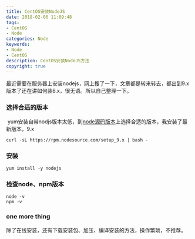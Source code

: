 ```yaml
---
title: CentOS安装NodeJS
date: 2018-02-06 11:09:48
tags: 
- CentOS
- Node
categories: Node
keywords: 
- Node
- CentOS
description: CentOS安装NodeJS方法
copyright: true
---
```


​	最近需要在服务器上安装nodejs，网上搜了一下，文章都是转来转去，都出到9.x版本了还在讲如何装6.x，很无语。所以自己整理一下。

### 选择合适的版本

​	yum安装自带nodjs版本太低，到[node源码版本](https://github.com/nodesource/distributions)上选择合适的版本，我安装了最新版本，9.x

```
curl -sL https://rpm.nodesource.com/setup_9.x | bash -
```

### 安装

```
yum install -y nodejs
```

### 检查node、npm版本

```
node -v
npm -v
```

### one more thing

​	除了在线安装，还有下载安装包、加压、编译安装的方法，操作繁琐，不推荐。

